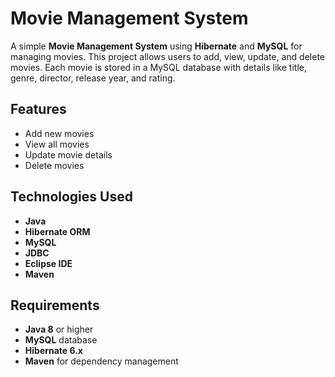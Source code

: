 # Movie Management System

A simple **Movie Management System** using **Hibernate** and **MySQL** for managing movies. This project allows users to add, view, update, and delete movies. Each movie is stored in a MySQL database with details like title, genre, director, release year, and rating.

## Features

- Add new movies
- View all movies
- Update movie details
- Delete movies

## Technologies Used

- **Java**
- **Hibernate ORM**
- **MySQL**
- **JDBC**
- **Eclipse IDE**
- **Maven**

## Requirements

- **Java 8** or higher
- **MySQL** database
- **Hibernate 6.x**
- **Maven** for dependency management


